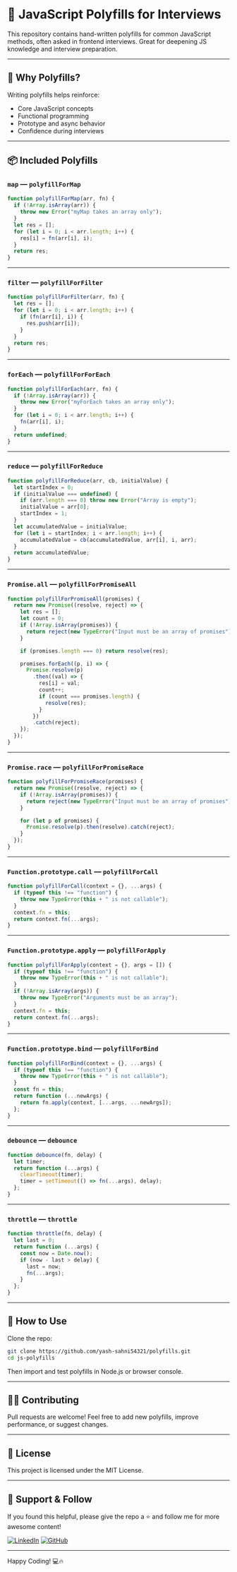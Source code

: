 
# 🔧 JavaScript Polyfills for Interviews

This repository contains hand-written polyfills for common JavaScript methods, often asked in frontend interviews. Great for deepening JS knowledge and interview preparation.

---

## 🚀 Why Polyfills?

Writing polyfills helps reinforce:
- Core JavaScript concepts
- Functional programming
- Prototype and async behavior
- Confidence during interviews

---

## 📦 Included Polyfills

### `map` — `polyfillForMap`

```js
function polyfillForMap(arr, fn) {
  if (!Array.isArray(arr)) {
    throw new Error("myMap takes an array only");
  }
  let res = [];
  for (let i = 0; i < arr.length; i++) {
    res[i] = fn(arr[i], i);
  }
  return res;
}
```

---
### `filter` — `polyfillForFilter`

```js
function polyfillForFilter(arr, fn) {
  let res = [];
  for (let i = 0; i < arr.length; i++) {
    if (fn(arr[i], i)) {
      res.push(arr[i]);
    }
  }
  return res;
}
```

---
### `forEach` — `polyfillForForEach`

```js
function polyfillForEach(arr, fn) {
  if (!Array.isArray(arr)) {
    throw new Error("myForEach takes an array only");
  }
  for (let i = 0; i < arr.length; i++) {
    fn(arr[i], i);
  }
  return undefined;
}
```

---
### `reduce` — `polyfillForReduce`

```js
function polyfillForReduce(arr, cb, initialValue) {
  let startIndex = 0;
  if (initialValue === undefined) {
    if (arr.length === 0) throw new Error("Array is empty");
    initialValue = arr[0];
    startIndex = 1;
  }
  let accumulatedValue = initialValue;
  for (let i = startIndex; i < arr.length; i++) {
    accumulatedValue = cb(accumulatedValue, arr[i], i, arr);
  }
  return accumulatedValue;
}
```

---

### `Promise.all` — `polyfillForPromiseAll`

```js
function polyfillForPromiseAll(promises) {
  return new Promise((resolve, reject) => {
    let res = [];
    let count = 0;
    if (!Array.isArray(promises)) {
      return reject(new TypeError("Input must be an array of promises"));
    }

    if (promises.length === 0) return resolve(res);

    promises.forEach((p, i) => {
      Promise.resolve(p)
        .then((val) => {
          res[i] = val;
          count++;
          if (count === promises.length) {
            resolve(res);
          }
        })
        .catch(reject);
    });
  });
}
```

---

### `Promise.race` — `polyfillForPromiseRace`

```js
function polyfillForPromiseRace(promises) {
  return new Promise((resolve, reject) => {
    if (!Array.isArray(promises)) {
      return reject(new TypeError("Input must be an array of promises"));
    }

    for (let p of promises) {
      Promise.resolve(p).then(resolve).catch(reject);
    }
  });
}
```

---

### `Function.prototype.call` — `polyfillForCall`

```js
function polyfillForCall(context = {}, ...args) {
  if (typeof this !== "function") {
    throw new TypeError(this + " is not callable");
  }
  context.fn = this;
  return context.fn(...args);
}
```

---

### `Function.prototype.apply` — `polyfillForApply`

```js
function polyfillForApply(context = {}, args = []) {
  if (typeof this !== "function") {
    throw new TypeError(this + " is not callable");
  }
  if (!Array.isArray(args)) {
    throw new TypeError("Arguments must be an array");
  }
  context.fn = this;
  return context.fn(...args);
}
```

---

### `Function.prototype.bind` — `polyfillForBind`

```js
function polyfillForBind(context = {}, ...args) {
  if (typeof this !== "function") {
    throw new TypeError(this + " is not callable");
  }
  const fn = this;
  return function (...newArgs) {
    return fn.apply(context, [...args, ...newArgs]);
  };
}
```

---

### `debounce` — `debounce`

```js
function debounce(fn, delay) {
  let timer;
  return function (...args) {
    clearTimeout(timer);
    timer = setTimeout(() => fn(...args), delay);
  };
}
```

---

### `throttle` — `throttle`

```js
function throttle(fn, delay) {
  let last = 0;
  return function (...args) {
    const now = Date.now();
    if (now - last > delay) {
      last = now;
      fn(...args);
    }
  };
}
```

---

## 📂 How to Use

Clone the repo:

```bash
git clone https://github.com/yash-sahni54321/polyfills.git
cd js-polyfills
```

Then import and test polyfills in Node.js or browser console.

---

## 👨‍💻 Contributing

Pull requests are welcome! Feel free to add new polyfills, improve performance, or suggest changes.

---

## 📄 License

This project is licensed under the MIT License.

---

## 🙌 Support & Follow

If you found this helpful, please give the repo a ⭐️ and follow me for more awesome content!

[![LinkedIn](https://img.shields.io/badge/LinkedIn-Yash%20Sahni-blue?logo=linkedin)](https://www.linkedin.com/in/yash-sahni-42b0731b0/)
[![GitHub](https://img.shields.io/badge/GitHub-yash--sahni54321-333?logo=github)](https://github.com/yash-sahni54321)

---

Happy Coding! 💻🔥
